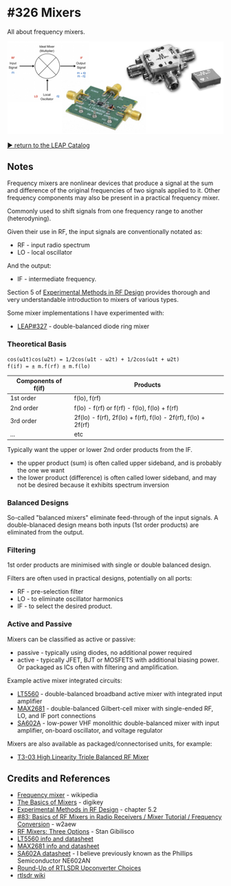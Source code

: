 # #326 Mixers

All about frequency mixers.

![Build](./assets/Mixers_build.jpg?raw=true)

[:arrow_forward: return to the LEAP Catalog](http://leap.tardate.com)

## Notes

Frequency mixers are nonlinear devices that produce a signal at the sum and difference of the original frequencies of two signals applied to it.
Other frequency components may also be present in a practical frequency mixer.

Commonly used to shift signals from one frequency range to another (heterodyning).

Given their use in RF, the input signals are conventionally notated as:

* RF - input radio spectrum
* LO - local oscillator

And the output:

* IF - intermediate frequency.

Section 5 of [Experimental Methods in RF Design](https://www.goodreads.com/book/show/2386153.Experimental_Methods_in_RF_Design)
provides thorough and very understandable introduction to mixers of various types.

Some mixer implementations I have experimented with:

* [LEAP#327](./RFDiodeRing) - double-balanced diode ring mixer


### Theoretical Basis


```
cos(ω1t)cos(ω2t) = 1/2cos(ω1t - ω2t) + 1/2cos(ω1t + ω2t)
f(if) = ± m.f(rf) ± m.f(lo)
```

| Components of f(if) | Products |
|---------------------|----------|
| 1st order           | f(lo), f(rf) |
| 2nd order           | f(lo) - f(rf) or f(rf) - f(lo), f(lo) + f(rf) |
| 3rd order           | 2f(lo) - f(rf), 2f(lo) + f(rf), f(lo) - 2f(rf), f(lo) + 2f(rf) |
| ...                 | etc |


Typically want the upper or lower 2nd order products from the IF.

* the upper product (sum) is often called upper sideband, and is probably the one we want
* the lower product (difference) is often called lower sideband, and may not be desired because it exhibits spectrum inversion

### Balanced Designs

So-called "balanced mixers" eliminate feed-through of the input signals.
A double-blanaced design means both inputs (1st order products) are eliminated from the output.

### Filtering

1st order products are minimised with single or double balanced design.

Filters are often used in practical designs, potentially on all ports:

* RF - pre-selection filter
* LO - to eliminate oscillator harmonics
* IF - to select the desired product.



### Active and Passive

Mixers can be classified as active or passive:

* passive - typically using diodes, no additional power required
* active - typically JFET, BJT or MOSFETS with additional biasing power. Or packaged as ICs often with filtering and amplification.

Example active mixer integrated circuits:

* [LT5560](https://www.digikey.com/product-detail/en/LT5560EDD%23PBF/LT5560EDD%23PBF-ND/1620364) - double-balanced broadband
active mixer with integrated input amplifier
* [MAX2681](https://www.digikey.com/product-detail/en/maxim-integrated/MAX2681EUT-T/MAX2681EUT-TCT-ND/2699393) - double-balanced Gilbert-cell mixer with
single-ended RF, LO, and IF port connections
* [SA602A](http://www.nxp.com/docs/en/data-sheet/SA602A.pdf) - low-power VHF monolithic double-balanced mixer with input amplifier,
on-board oscillator, and voltage regulator

Mixers are also available as packaged/connectorised units, for example:

* [T3-03 High Linearity Triple Balanced RF Mixer](http://www.markimicrowave.com/T3-03-High-Linearity-Triple-Balanced-RF-Mixer-P1.aspx)




## Credits and References
* [Frequency mixer](https://en.wikipedia.org/wiki/Frequency_mixer) - wikipedia
* [The Basics of Mixers](https://www.digikey.com/en/articles/techzone/2011/oct/the-basics-of-mixers) - digikey
* [Experimental Methods in RF Design](https://www.goodreads.com/book/show/2386153.Experimental_Methods_in_RF_Design) - chapter 5.2
* [#83: Basics of RF Mixers in Radio Receivers / Mixer Tutorial / Frequency Conversion](https://www.youtube.com/watch?v=Mm7WfVzr1ao) - w2aew
* [RF Mixers: Three Options](https://www.youtube.com/watch?v=8q7GaTYpHn0) - Stan Gibilisco
* [LT5560 info and datasheet](https://www.digikey.com/product-detail/en/LT5560EDD%23PBF/LT5560EDD%23PBF-ND/1620364)
* [MAX2681 info and datasheet](https://www.digikey.com/product-detail/en/maxim-integrated/MAX2681EUT-T/MAX2681EUT-TCT-ND/2699393)
* [SA602A datasheet](http://www.nxp.com/docs/en/data-sheet/SA602A.pdf) - I believe previously known as the Phillips Semiconductor NE602AN
* [Round-Up of RTLSDR Upconverter Choices](https://retrovoltage.com/2012/09/14/round-up-of-rtlsdr-upconverter-choices/)
* [rtlsdr wiki](https://rtlsdr.org/)
